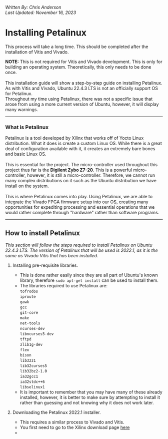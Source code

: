 *Written By: Chris Anderson* <br>
*Last Updated: November 16, 2023* <br>

# Installing Petalinux

This process will take a long time. This should be completed after the installation of Vitis and Vivado. <br>

**NOTE:** This is not required for Vitis and Vivado development. This is only for building an operating system. Theoretically, this only needs to be done once. 
<br>
<br>
This installation guide will show a step-by-step guide on installing Petalinux. As with Vitis and Vivado, Ubuntu 22.4.3 LTS is not an officially support OS for Petalinux. <br>
Throughout my time using Petalinux, there was not a specific issue that arose from using a more current version of Ubuntu, however, it will display many warnings. 

---

### What is Petalinux
Petalinux is a tool developed by Xilinx that works off of Yocto Linux distribution. What it does is create a custom Linux OS. While there is a great deal of configuration available with it, it creates an extremely bare bones and basic Linux OS. <br> <br>
This is essential for the project. The micro-controller used throughout this project thus far is the **Digilent Zybo Z7-20**. This is a powerful micro-controller, however, it is still a micro-controller. Therefore, we cannot run many complex distributions on it such as the Ubuntu distribution we have install on the system. <br> <br>
This is where Petalinux comes into play. Using Petalinux, we are able to integrate the Vivado FPGA firmware setup into our OS, creating many opportunities for expediting processing and essential operations that we would rather complete through "hardware" rather than software programs.

---

## How to install Petalinux
*This section will follow the steps required to install Petalinux on Ubuntu 22.4.3 LTS. The version of Petalinux that will be used is 2022.1, as it is the same as Vivado Vitis that has been installed.*

1. Installing pre-requisite libraries.
    + This is done rather easily since they are all part of Ubuntu's known library, therefore ```sudo apt-get install``` can be used to install them.
    + The libraries required to use Petalinux are: <br> 
```tofrodos```<br>
```iproute```<br>
```gawk```<br>
```gcc```<br>
```git-core```<br>
```make```<br>
```net-tools```<br>
```ncurses-dev```<br>
```libncurses5-dev```<br>
```tftpd```<br>
```zlib1g-dev```<br>
```flex```<br>
```bison```<br>
```lib32z1```<br>
```lib32curses5```<br>
```lib32bz2-1.0```<br>
```ia32gcc1```<br>
```ia32stdc++6```<br>
```libselinux1```<br>
    + It is important to remember that you may have many of these already installed, however, it is better to make sure by attempting to install it rather than guessing and not knowing why it does not work later.<br>

2. Downloading the Petalinux 2022.1 installer.
    + This requires a similar process to Vivado and Vitis.
    + You first need to go to the Xilinx download page [here](https://www.xilinx.com/support/download/index.html/content/xilinx/en/downloadNav/embedded-design-tools/2022-1.html)
    +
